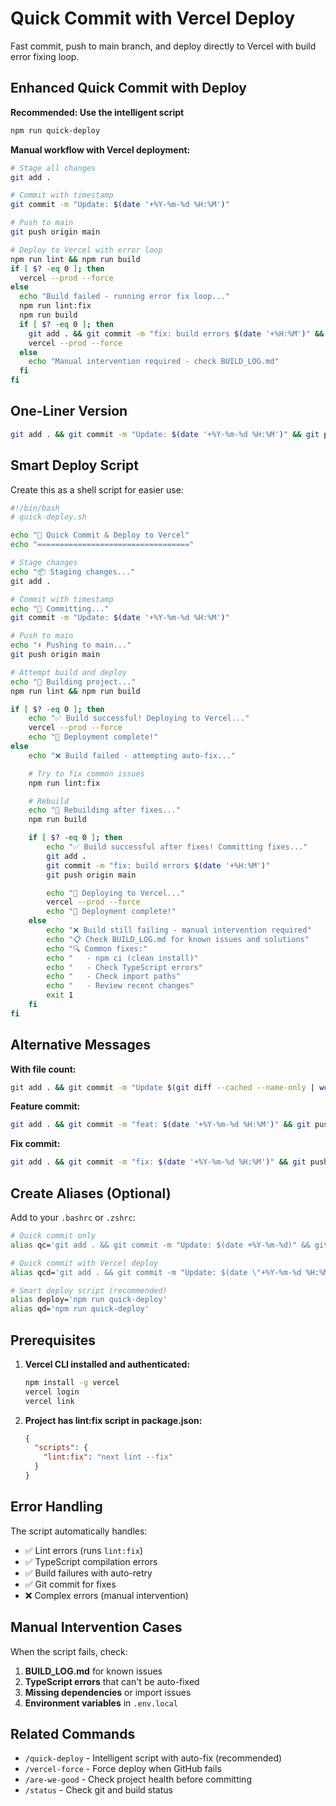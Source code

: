 # Quick Commit with Vercel Deploy

Fast commit, push to main branch, and deploy directly to Vercel with build error fixing loop.

## Enhanced Quick Commit with Deploy

**Recommended: Use the intelligent script**

```bash
npm run quick-deploy
```

**Manual workflow with Vercel deployment:**

```bash
# Stage all changes
git add .

# Commit with timestamp
git commit -m "Update: $(date '+%Y-%m-%d %H:%M')"

# Push to main
git push origin main

# Deploy to Vercel with error loop
npm run lint && npm run build
if [ $? -eq 0 ]; then
  vercel --prod --force
else
  echo "Build failed - running error fix loop..."
  npm run lint:fix
  npm run build
  if [ $? -eq 0 ]; then
    git add . && git commit -m "fix: build errors $(date '+%H:%M')" && git push origin main
    vercel --prod --force
  else
    echo "Manual intervention required - check BUILD_LOG.md"
  fi
fi
```

## One-Liner Version

```bash
git add . && git commit -m "Update: $(date '+%Y-%m-%d %H:%M')" && git push origin main && (npm run lint && npm run build && vercel --prod --force || (echo "Build failed - running fixes..." && npm run lint:fix && npm run build && git add . && git commit -m "fix: build errors $(date '+%H:%M')" && git push origin main && vercel --prod --force))
```

## Smart Deploy Script

Create this as a shell script for easier use:

```bash
#!/bin/bash
# quick-deploy.sh

echo "🚀 Quick Commit & Deploy to Vercel"
echo "=================================="

# Stage changes
echo "📦 Staging changes..."
git add .

# Commit with timestamp
echo "💾 Committing..."
git commit -m "Update: $(date '+%Y-%m-%d %H:%M')"

# Push to main
echo "⬆️ Pushing to main..."
git push origin main

# Attempt build and deploy
echo "🔨 Building project..."
npm run lint && npm run build

if [ $? -eq 0 ]; then
    echo "✅ Build successful! Deploying to Vercel..."
    vercel --prod --force
    echo "🎉 Deployment complete!"
else
    echo "❌ Build failed - attempting auto-fix..."

    # Try to fix common issues
    npm run lint:fix

    # Rebuild
    echo "🔨 Rebuilding after fixes..."
    npm run build

    if [ $? -eq 0 ]; then
        echo "✅ Build successful after fixes! Committing fixes..."
        git add .
        git commit -m "fix: build errors $(date '+%H:%M')"
        git push origin main

        echo "🚀 Deploying to Vercel..."
        vercel --prod --force
        echo "🎉 Deployment complete!"
    else
        echo "❌ Build still failing - manual intervention required"
        echo "📋 Check BUILD_LOG.md for known issues and solutions"
        echo "🔍 Common fixes:"
        echo "   - npm ci (clean install)"
        echo "   - Check TypeScript errors"
        echo "   - Check import paths"
        echo "   - Review recent changes"
        exit 1
    fi
fi
```

## Alternative Messages

**With file count:**

```bash
git add . && git commit -m "Update $(git diff --cached --name-only | wc -l) files" && git push origin main
```

**Feature commit:**

```bash
git add . && git commit -m "feat: $(date '+%Y-%m-%d %H:%M')" && git push origin main
```

**Fix commit:**

```bash
git add . && git commit -m "fix: $(date '+%Y-%m-%d %H:%M')" && git push origin main
```

## Create Aliases (Optional)

Add to your `.bashrc` or `.zshrc`:

```bash
# Quick commit only
alias qc='git add . && git commit -m "Update: $(date +%Y-%m-%d)" && git push origin main'

# Quick commit with Vercel deploy
alias qcd='git add . && git commit -m "Update: $(date \"+%Y-%m-%d %H:%M\")" && git push origin main && (npm run lint && npm run build && vercel --prod --force || (npm run lint:fix && npm run build && git add . && git commit -m "fix: build errors $(date \"+%H:%M\")" && git push origin main && vercel --prod --force))'

# Smart deploy script (recommended)
alias deploy='npm run quick-deploy'
alias qd='npm run quick-deploy'
```

## Prerequisites

1. **Vercel CLI installed and authenticated:**

   ```bash
   npm install -g vercel
   vercel login
   vercel link
   ```

2. **Project has lint:fix script in package.json:**
   ```json
   {
     "scripts": {
       "lint:fix": "next lint --fix"
     }
   }
   ```

## Error Handling

The script automatically handles:

- ✅ Lint errors (runs `lint:fix`)
- ✅ TypeScript compilation errors
- ✅ Build failures with auto-retry
- ✅ Git commit for fixes
- ❌ Complex errors (manual intervention)

## Manual Intervention Cases

When the script fails, check:

1. **BUILD_LOG.md** for known issues
2. **TypeScript errors** that can't be auto-fixed
3. **Missing dependencies** or import issues
4. **Environment variables** in `.env.local`

## Related Commands

- `/quick-deploy` - Intelligent script with auto-fix (recommended)
- `/vercel-force` - Force deploy when GitHub fails
- `/are-we-good` - Check project health before committing
- `/status` - Check git and build status
